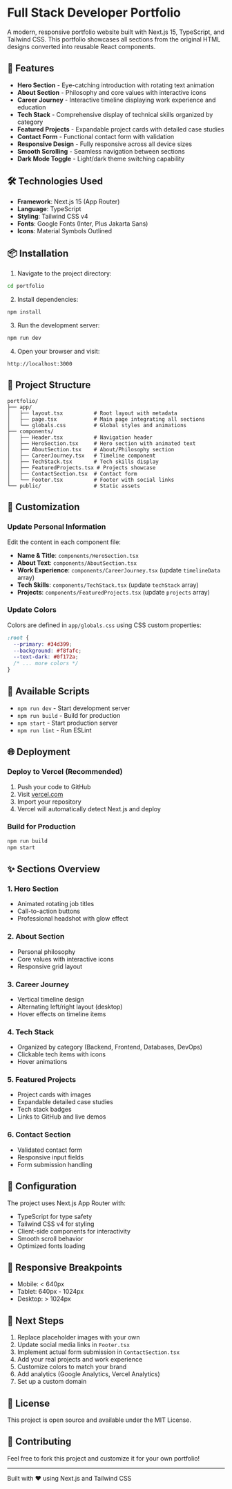 # Full Stack Developer Portfolio

A modern, responsive portfolio website built with Next.js 15, TypeScript, and Tailwind CSS. This portfolio showcases all sections from the original HTML designs converted into reusable React components.

## 🚀 Features

- **Hero Section** - Eye-catching introduction with rotating text animation
- **About Section** - Philosophy and core values with interactive icons
- **Career Journey** - Interactive timeline displaying work experience and education
- **Tech Stack** - Comprehensive display of technical skills organized by category
- **Featured Projects** - Expandable project cards with detailed case studies
- **Contact Form** - Functional contact form with validation
- **Responsive Design** - Fully responsive across all device sizes
- **Smooth Scrolling** - Seamless navigation between sections
- **Dark Mode Toggle** - Light/dark theme switching capability

## 🛠️ Technologies Used

- **Framework**: Next.js 15 (App Router)
- **Language**: TypeScript
- **Styling**: Tailwind CSS v4
- **Fonts**: Google Fonts (Inter, Plus Jakarta Sans)
- **Icons**: Material Symbols Outlined

## 📦 Installation

1. Navigate to the project directory:
```bash
cd portfolio
```

2. Install dependencies:
```bash
npm install
```

3. Run the development server:
```bash
npm run dev
```

4. Open your browser and visit:
```
http://localhost:3000
```

## 📁 Project Structure

```
portfolio/
├── app/
│   ├── layout.tsx          # Root layout with metadata
│   ├── page.tsx            # Main page integrating all sections
│   └── globals.css         # Global styles and animations
├── components/
│   ├── Header.tsx          # Navigation header
│   ├── HeroSection.tsx     # Hero section with animated text
│   ├── AboutSection.tsx    # About/Philosophy section
│   ├── CareerJourney.tsx   # Timeline component
│   ├── TechStack.tsx       # Tech skills display
│   ├── FeaturedProjects.tsx # Projects showcase
│   ├── ContactSection.tsx  # Contact form
│   └── Footer.tsx          # Footer with social links
└── public/                 # Static assets
```

## 🎨 Customization

### Update Personal Information

Edit the content in each component file:

- **Name & Title**: `components/HeroSection.tsx`
- **About Text**: `components/AboutSection.tsx`
- **Work Experience**: `components/CareerJourney.tsx` (update `timelineData` array)
- **Tech Skills**: `components/TechStack.tsx` (update `techStack` array)
- **Projects**: `components/FeaturedProjects.tsx` (update `projects` array)

### Update Colors

Colors are defined in `app/globals.css` using CSS custom properties:

```css
:root {
  --primary: #34d399;
  --background: #f8fafc;
  --text-dark: #0f172a;
  /* ... more colors */
}
```

## 📝 Available Scripts

- `npm run dev` - Start development server
- `npm run build` - Build for production
- `npm start` - Start production server
- `npm run lint` - Run ESLint

## 🌐 Deployment

### Deploy to Vercel (Recommended)

1. Push your code to GitHub
2. Visit [vercel.com](https://vercel.com)
3. Import your repository
4. Vercel will automatically detect Next.js and deploy

### Build for Production

```bash
npm run build
npm start
```

## ✨ Sections Overview

### 1. Hero Section
- Animated rotating job titles
- Call-to-action buttons
- Professional headshot with glow effect

### 2. About Section
- Personal philosophy
- Core values with interactive icons
- Responsive grid layout

### 3. Career Journey
- Vertical timeline design
- Alternating left/right layout (desktop)
- Hover effects on timeline items

### 4. Tech Stack
- Organized by category (Backend, Frontend, Databases, DevOps)
- Clickable tech items with icons
- Hover animations

### 5. Featured Projects
- Project cards with images
- Expandable detailed case studies
- Tech stack badges
- Links to GitHub and live demos

### 6. Contact Section
- Validated contact form
- Responsive input fields
- Form submission handling

## 🔧 Configuration

The project uses Next.js App Router with:
- TypeScript for type safety
- Tailwind CSS v4 for styling
- Client-side components for interactivity
- Smooth scroll behavior
- Optimized fonts loading

## 📱 Responsive Breakpoints

- Mobile: < 640px
- Tablet: 640px - 1024px
- Desktop: > 1024px

## 🎯 Next Steps

1. Replace placeholder images with your own
2. Update social media links in `Footer.tsx`
3. Implement actual form submission in `ContactSection.tsx`
4. Add your real projects and work experience
5. Customize colors to match your brand
6. Add analytics (Google Analytics, Vercel Analytics)
7. Set up a custom domain

## 📄 License

This project is open source and available under the MIT License.

## 🤝 Contributing

Feel free to fork this project and customize it for your own portfolio!

---

Built with ❤️ using Next.js and Tailwind CSS
